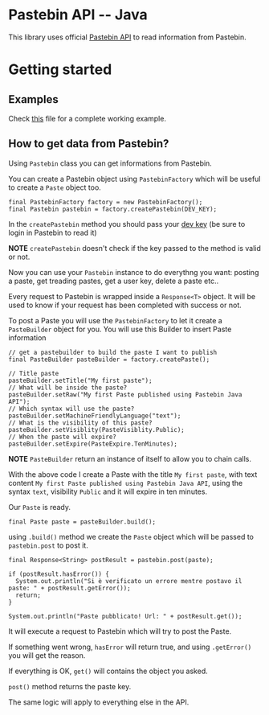 Pastebin API -- Java
=================

This library uses official [Pastebin API](http://pastebin.com/api) to read information from Pastebin.

Getting started
==

Examples
--

Check [this](https://github.com/rrev/pastebin-java-api/blob/master/Pastebin-Java-Examples/src/com/besaba/revonline/pastebinexamples/Examples.java) 
file for a complete working example.

How to get data from Pastebin?
--

Using `Pastebin` class you can get informations from Pastebin. 

You can create a Pastebin object using `PastebinFactory` which will be useful to create a `Paste` object too.

```
final PastebinFactory factory = new PastebinFactory();
final Pastebin pastebin = factory.createPastebin(DEV_KEY);
```

In the `createPastebin` method you should pass your [dev key](http://pastebin.com/api#1) (be sure to login in Pastebin to read it)

**NOTE** `createPastebin` doesn't check if the key passed to the method is valid or not.

Now you can use your `Pastebin` instance to do everythng you want: posting a paste, get treading pastes, get a user
key, delete a paste etc..

Every request to Pastebin is wrapped inside a `Response<T>` object. It will be used to know 
if your request has been completed with success or not.

To post a Paste you will use the `PastebinFactory` to let it create a `PasteBuilder` object for you.
You will use this Builder to insert Paste information

```
// get a pastebuilder to build the paste I want to publish
final PasteBuilder pasteBuilder = factory.createPaste();

// Title paste
pasteBuilder.setTitle("My first paste");
// What will be inside the paste?
pasteBuilder.setRaw("My first Paste published using Pastebin Java API");
// Which syntax will use the paste?
pasteBuilder.setMachineFriendlyLanguage("text");
// What is the visibility of this paste?
pasteBuilder.setVisiblity(PasteVisiblity.Public);
// When the paste will expire?
pasteBuilder.setExpire(PasteExpire.TenMinutes);
```

**NOTE** `PasteBuilder` return an instance of itself to allow you to chain calls.

With the above code I create a Paste with the title `My first paste`, 
with text content `My first Paste published using Pastebin Java API`,
using the syntax `text`, visibility `Public` and it will expire in ten minutes.

Our `Paste` is ready. 

```
final Paste paste = pasteBuilder.build();
```

using `.build()` method we create the `Paste` object which will be passed to `pastebin.post` to post it.

```
final Response<String> postResult = pastebin.post(paste);

if (postResult.hasError()) {
  System.out.println("Si è verificato un errore mentre postavo il paste: " + postResult.getError());
  return;
}

System.out.println("Paste pubblicato! Url: " + postResult.get());
```

It will execute a request to Pastebin which will try to post the Paste.

If something went wrong, `hasError` will return true, and using `.getError()`  you will get the reason.

If everything is OK, `get()` will contains the object you asked.

`post()` method returns the paste key.

The same logic will apply to everything else in the API.